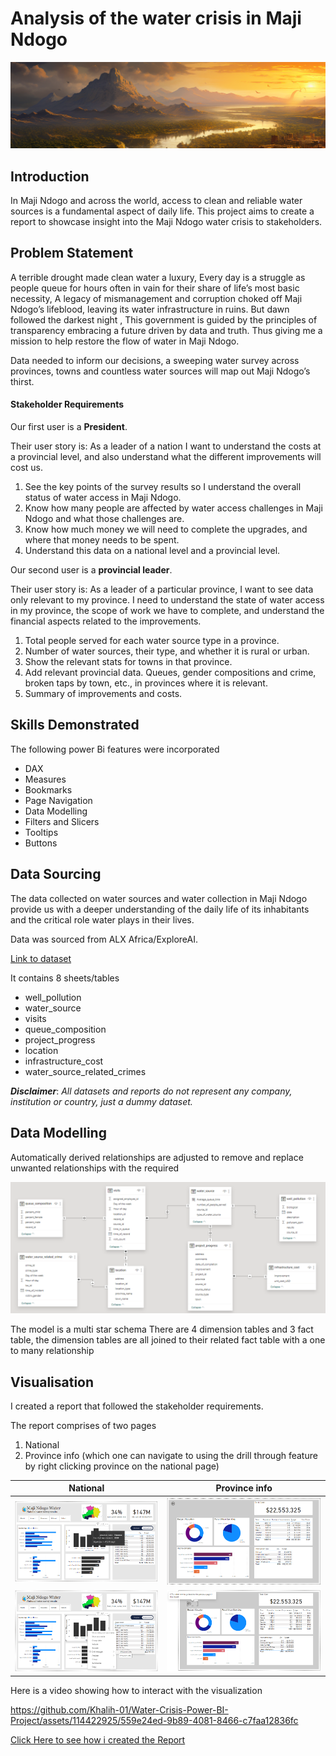 # Analysis of the water crisis in Maji Ndogo

<img src="https://github.com/Khalih-01/Water-Crisis-Power-BI-Project/blob/main/Analysis%20of%20the%20water%20crisis%20in%20Maji%20Ndogo/Images/title.png"/>

## Introduction 
In Maji Ndogo and across the world, access to clean and reliable water sources is a fundamental aspect of daily life. This project aims to create a report to showcase insight into the Maji Ndogo water crisis to stakeholders.

## Problem Statement

A terrible drought made clean water a luxury, Every day is a struggle as people queue for hours often in vain for their share of life’s most basic necessity, A legacy of mismanagement and corruption choked off Maji Ndogo’s lifeblood, leaving its water infrastructure in ruins. But dawn followed the darkest night , This government is guided by the principles of transparency embracing a future driven by data and truth. Thus giving me a mission to help restore the flow of water in Maji Ndogo.

Data needed to inform our decisions, a sweeping water survey across provinces, towns and countless water sources will map out Maji Ndogo’s thirst.

#### Stakeholder Requirements
Our first user is a **President**.

Their user story is: As a leader of a nation  I want to understand the costs at a provincial level, and also understand what the different improvements will cost us.

1. See the key points of the survey results so I understand the overall status of water access in Maji Ndogo.
2. Know how many people are affected by water access challenges in Maji Ndogo and what those challenges are. 
3. Know how much money we will need to complete the upgrades, and where that money needs to be spent.
4. Understand this data on a national level and a provincial level.

Our second user is a **provincial leader**. 

Their user story is: As a leader of a particular province, I want to see data only relevant to my province. I need to understand the state of water access in my province, the scope of work we have to complete, and understand the financial aspects related to the improvements.

1. Total people served for each water source type in a province. 
2. Number of water sources, their type, and whether it is rural or urban.
3. Show the relevant stats for towns in that province.
4. Add relevant provincial data. Queues, gender compositions and crime, broken taps by town, etc., in provinces where it is relevant. 
5. Summary of improvements and costs.

## Skills Demonstrated
The following power Bi features were incorporated 
-	DAX
-	Measures
-	Bookmarks
-	Page Navigation
-	Data Modelling
-	Filters and Slicers 
-	Tooltips
-	Buttons

## Data Sourcing 
The data collected on water sources and water collection in Maji Ndogo provide us with a deeper understanding of the daily life of its inhabitants and the critical role water plays in their lives.

Data was sourced from ALX Africa/ExploreAI.

[Link to dataset](https://github.com/Khalih-01/Water-Crisis-Power-BI-Project/blob/main/Analysis%20of%20the%20water%20crisis%20in%20Maji%20Ndogo/Md_water_services_data.xlsx)

It contains 8 sheets/tables
- well_pollution
- water_source
- visits
- queue_composition
- project_progress
- location
- infrastructure_cost
- water_source_related_crimes

**_Disclaimer_**: _All datasets and reports do not represent any company, institution or country, just a dummy dataset._ 

## Data Modelling


Automatically derived relationships are adjusted to remove and replace unwanted relationships with the required

<img src="https://github.com/Khalih-01/Water-Crisis-Power-BI-Project/blob/main/Analysis%20of%20the%20water%20crisis%20in%20Maji%20Ndogo/Model.png" />

The model is a multi star schema 
There are 4 dimension tables and 3 fact table, the dimension tables are all joined to their related fact table with a one to many relationship 


## Visualisation

I created a report that followed the stakeholder requirements.

The report comprises of two pages 
1.	National
2.	Province info (which one can navigate to using the drill through feature by right clicking province on the national page)

National | Province info
:-----:|:-----:
<img src="https://github.com/Khalih-01/Water-Crisis-Power-BI-Project/blob/main/Analysis%20of%20the%20water%20crisis%20in%20Maji%20Ndogo/Images/Water%20Crisis%20Viz%20image%204.PNG"  />|  <img src="https://github.com/Khalih-01/Water-Crisis-Power-BI-Project/blob/main/Analysis%20of%20the%20water%20crisis%20in%20Maji%20Ndogo/Images/Water%20Crisis%20Viz%20Image%206.PNG" /> 
<img src="https://github.com/Khalih-01/Water-Crisis-Power-BI-Project/blob/main/Analysis%20of%20the%20water%20crisis%20in%20Maji%20Ndogo/Images/Water%20Crisis%20Viz%20Image%205.PNG" /> | <img src="https://github.com/Khalih-01/Water-Crisis-Power-BI-Project/blob/main/Analysis%20of%20the%20water%20crisis%20in%20Maji%20Ndogo/Images/Water%20Crisis%20Viz%20image%207.PNG" /> 

Here is a video showing how to interact with the visualization


https://github.com/Khalih-01/Water-Crisis-Power-BI-Project/assets/114422925/559e24ed-9b89-4081-8466-c7faa12836fc


[Click Here to see how i created the Report](https://github.com/Khalih-01/Water-Crisis-Power-BI-Project/blob/main/Analysis%20of%20the%20water%20crisis%20in%20Maji%20Ndogo/How%20I%20created%20the%20visualization)






